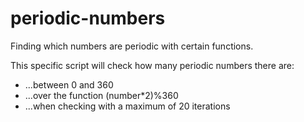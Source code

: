 # periodic-numbers
Finding which numbers are periodic with certain functions. 

This specific script will check how many periodic numbers there are:
 - ...between 0 and 360 
 - ...over the function (number*2)%360
 - ...when checking with a maximum of 20 iterations
